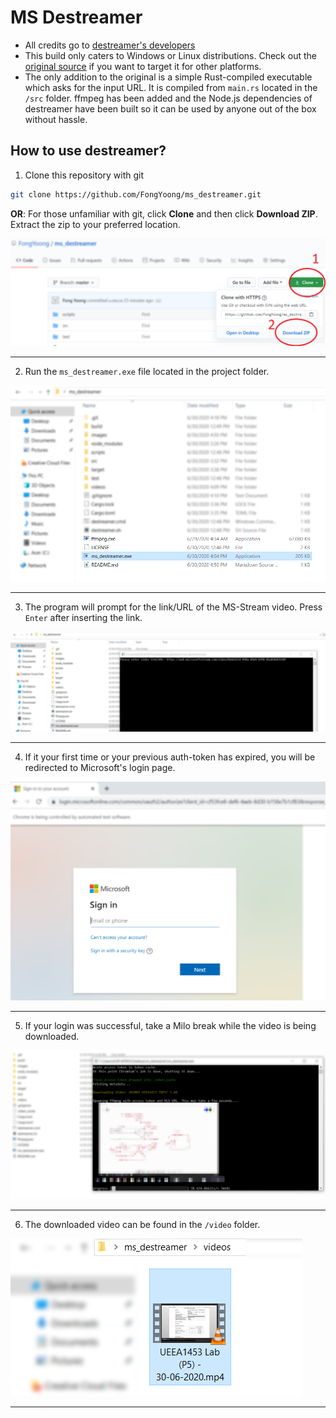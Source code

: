# MS Destreamer

* All credits go to [destreamer's developers](https://github.com/snobu/destreamer)
* This build only caters to Windows or Linux distributions. Check out the [original source](https://github.com/snobu/destreamer) if you want to target it for other platforms.
* The only addition to the original is a simple Rust-compiled executable which asks for the input URL. It is compiled from ```main.rs``` located in the ```/src``` folder. ffmpeg has been added and the Node.js dependencies of destreamer have been built so it can be used by anyone out of the box without hassle.

## How to use destreamer?

1. Clone this repository with git
```bash
git clone https://github.com/FongYoong/ms_destreamer.git
```
**OR**: For those unfamiliar with git, click **Clone** and then click **Download ZIP**. Extract the zip to your preferred location.

![title](images/1.png)
***

2. Run the ```ms_destreamer.exe``` file located in the project folder.

![title](images/2.png)
***

3. The program will prompt for the link/URL of the MS-Stream video.
Press ```Enter``` after inserting the link.

![title](images/3.png)
***

4. If it your first time or your previous auth-token has expired, you will be redirected to Microsoft's login page.

![title](images/4.png)
***

5. If your login was successful, take a Milo break while the video is being downloaded.

![title](images/5.png)
***

6. The downloaded video can be found in the ```/video``` folder.

![title](images/6.png)
***
